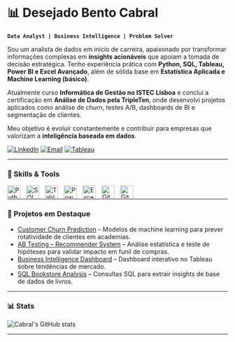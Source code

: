 # 📊 Desejado Bento Cabral

**`Data Analyst | Business Intelligence | Problem Solver`**

Sou um analista de dados em início de carreira, apaixonado por transformar informações complexas em **insights acionáveis** que apoiam a tomada de decisão estratégica. Tenho experiência prática com **Python, SQL, Tableau, Power BI e Excel Avançado**, além de sólida base em **Estatística Aplicada e Machine Learning (básico)**.  

Atualmente curso **Informática de Gestão no ISTEC Lisboa** e concluí a certificação em **Análise de Dados pela TripleTen**, onde desenvolvi projetos aplicados como análise de churn, testes A/B, dashboards de BI e segmentação de clientes.  

Meu objetivo é evoluir constantemente e contribuir para empresas que valorizam a **inteligência baseada em dados**.  

<p align="left">
   <a href="https://www.linkedin.com/in/desejadocabral/">
      <img alt="LinkedIn" title="Conecte-se comigo no LinkedIn" src="https://img.shields.io/badge/-LinkedIn-blue?style=for-the-badge&logo=linkedin&logoColor=white"/></a>
   <a href="mailto:desejadobento90@gmail.com">
      <img alt="Email" title="Envie-me um e-mail" src="https://img.shields.io/badge/-Email-red?style=for-the-badge&logo=gmail&logoColor=white"/></a>
   <a href="https://public.tableau.com/app/profile/desejado.cabral">
      <img alt="Tableau" title="Veja meus Dashboards no Tableau Public" src="https://img.shields.io/badge/-Tableau-005C9C?style=for-the-badge&logo=tableau&logoColor=white"/></a>
</p>

---

### 🧰 Skills & Tools  

<img align="left" alt="Python" width="30px" style="padding-right:10px;" src="https://cdn.jsdelivr.net/gh/devicons/devicon/icons/python/python-original.svg"/>
<img align="left" alt="SQL" width="30px" style="padding-right:10px;" src="https://cdn.jsdelivr.net/gh/devicons/devicon/icons/mysql/mysql-original.svg"/>
<img align="left" alt="Tableau" width="30px" style="padding-right:10px;" src="https://cdn.jsdelivr.net/gh/devicons/devicon/icons/tableau/tableau-original.svg"/>
<img align="left" alt="Power BI" width="30px" style="padding-right:10px;" src="https://cdn.jsdelivr.net/gh/devicons/devicon/icons/powerbi/powerbi-original.svg"/>
<img align="left" alt="Excel" width="30px" style="padding-right:10px;" src="https://img.icons8.com/color/48/000000/microsoft-excel-2019--v1.png"/>
<img align="left" alt="Git" width="30px" style="padding-right:10px;" src="https://cdn.jsdelivr.net/gh/devicons/devicon/icons/git/git-original.svg"/>
<img align="left" alt="GitHub" width="30px" style="padding-right:10px;" src="https://cdn.jsdelivr.net/gh/devicons/devicon/icons/github/github-original.svg"/>
<br />

---

### 🚀 Projetos em Destaque  

- [Customer Churn Prediction](#) – Modelos de machine learning para prever rotatividade de clientes em academias.  
- [AB Testing – Recommender System](#) – Análise estatística e teste de hipóteses para validar impacto em funil de compras.  
- [Business Intelligence Dashboard](#) – Dashboard interativo no Tableau sobre tendências de mercado.  
- [SQL Bookstore Analysis](#) – Consultas SQL para extrair insights de base de dados de livros.  

---

### 📊 Stats  

![Cabral's GitHub stats](https://github-readme-stats.vercel.app/api?username=desejadocabral&show_icons=true&theme=gruvbox)

---
